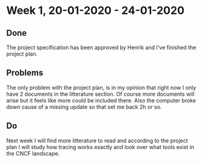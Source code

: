 # Week 1, 20-01-2020 - 24-01-2020
## Done
The project specification has been approved by Henrik and I've finished the project plan. 
## Problems
The only problem with the project plan, is in my opinion that right now I only have 2 documents in the litterature section. Of course more documents will arise but it feels like more could be included there. Also the computer broke down cause of a missing update so that set me back 2h or so.  
## Do
Next week I will find more litterature to read and according to the project plan I will study how tracing works exactly and look over what tools exist in the CNCF landscape.